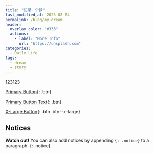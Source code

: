 ```yaml
---
title: "记录一个梦"
last_modified_at: 2023-08-04
permalink: /blog/my-dream
header:
  overlay_color: "#333"
  actions:
    - label: "More Info"
      url: "https://unsplash.com"
categories:
  - Daily Life
tags:
  - dream
  - story
---
```

123123

[Primary Button](#){: .btn}

[Primary Button Text](#link){: .btn}

[X-Large Button](#){: .btn .btn--x-large}

## Notices

**Watch out!** You can also add notices by appending `{: .notice}` to a paragraph.
{: .notice}